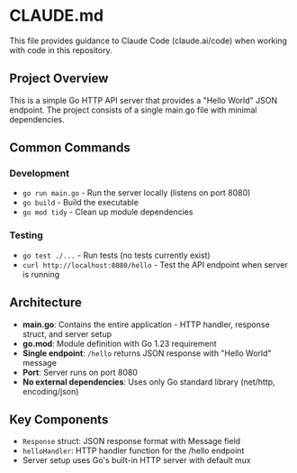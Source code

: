 # CLAUDE.md

This file provides guidance to Claude Code (claude.ai/code) when working with code in this repository.

## Project Overview
This is a simple Go HTTP API server that provides a "Hello World" JSON endpoint. The project consists of a single main.go file with minimal dependencies.

## Common Commands

### Development
- `go run main.go` - Run the server locally (listens on port 8080)
- `go build` - Build the executable
- `go mod tidy` - Clean up module dependencies

### Testing
- `go test ./...` - Run tests (no tests currently exist)
- `curl http://localhost:8080/hello` - Test the API endpoint when server is running

## Architecture
- **main.go**: Contains the entire application - HTTP handler, response struct, and server setup
- **go.mod**: Module definition with Go 1.23 requirement
- **Single endpoint**: `/hello` returns JSON response with "Hello World" message
- **Port**: Server runs on port 8080
- **No external dependencies**: Uses only Go standard library (net/http, encoding/json)

## Key Components
- `Response` struct: JSON response format with Message field
- `helloHandler`: HTTP handler function for the /hello endpoint
- Server setup uses Go's built-in HTTP server with default mux
